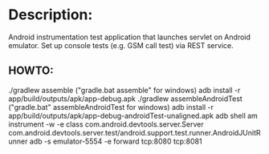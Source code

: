 # Description:
   Android instrumentation test application that launches servlet on Android emulator.
   Set up console tests (e.g. GSM call test) via REST service.
## HOWTO:
  ./gradlew assemble ("gradle.bat assemble" for windows)
  adb install -r app/build/outputs/apk/app-debug.apk
  ./gradlew assembleAndroidTest ("gradle.bat" assembleAndroidTest for windows)
  adb install -r app/build/outputs/apk/app-debug-androidTest-unaligned.apk
  adb shell am instrument -w -e class com.android.devtools.server.Server com.android.devtools.server.test/android.support.test.runner.AndroidJUnitRunner
  adb -s emulator-5554 -e forward tcp:8080 tcp:8081
